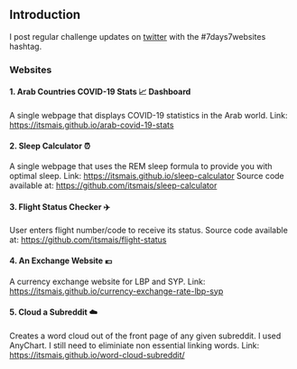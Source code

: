 ## Introduction
I post regular challenge updates on [twitter](https://twitter.com/mais_hatem) with the #7days7websites hashtag.
### Websites
#### 1. Arab Countries COVID-19 Stats 📈 Dashboard
A single webpage that displays COVID-19 statistics in the Arab world.
Link: https://itsmais.github.io/arab-covid-19-stats
#### 2. Sleep Calculator ⏰
A single webpage that uses the REM sleep formula to provide you with optimal sleep.
Link: https://itsmais.github.io/sleep-calculator
Source code available at: https://github.com/itsmais/sleep-calculator
#### 3. Flight Status Checker ✈️
User enters flight number/code to receive its status.
Source code available at: https://github.com/itsmais/flight-status
#### 4. An Exchange Website 💶
A currency exchange website for LBP and SYP.
Link: https://itsmais.github.io/currency-exchange-rate-lbp-syp
#### 5. Cloud a Subreddit ☁️
Creates a word cloud out of the front page of any given subreddit. I used AnyChart. I still need to eliminiate non essential linking words.
Link: https://itsmais.github.io/word-cloud-subreddit/
